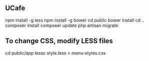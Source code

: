 ## UCafe

npm install -g less
npm install -g bower
cd public
bower install
cd ..
composer install
composer update
php artisan migrate

## To change CSS, modify LESS files
cd public/app
lessc style.less > menu-styles.css
